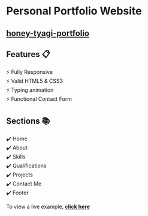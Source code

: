 <h1>Personal Portfolio Website</h1>

<h2>
  <a href="https://honey-tyagi-portfolio.vercel.app/">honey-tyagi-portfolio</a>
</h2>

## Features 📋

⚡️ Fully Responsive\
⚡️ Valid HTML5 & CSS3\
⚡️ Typing animation\
⚡️ Functional Contact Form

## Sections 📚

✔️ Home\
✔️ About\
✔️ Skills \
✔️ Qualifications \
✔️ Projects\
✔️ Contact Me\
✔️ Footer

To view a live example, **[click here](https://honey-tyagi-portfolio.vercel.app/)**
